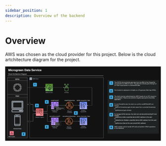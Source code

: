 ```yaml
---
sidebar_position: 1
description: Overview of the backend
---
```


# Overview
AWS was chosen as the cloud provider for this project. Below is the cloud artchitecture diagram for the project.

![Cloud Architecture Diagram](./img/cloudArchDiagram.png)

